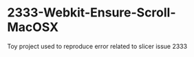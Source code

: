 2333-Webkit-Ensure-Scroll-MacOSX
================================

Toy project used to reproduce error related to slicer issue 2333
